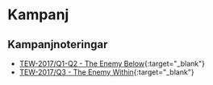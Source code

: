 # Kampanj

## Kampanjnoteringar
* [TEW-2017/Q1-Q2 - The Enemy Below](tew-notes-2017-q2.md){:target="_blank"}
* [TEW-2017/Q3 - The Enemy Within](tew-notes-2017-q3.md){:target="_blank"} 